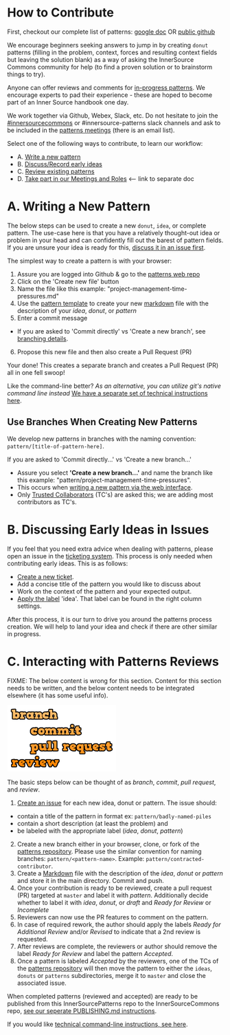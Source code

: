 # How to Contribute

First, checkout our complete list of patterns: [google doc](https://docs.google.com/spreadsheets/d/17KPZdCoquTnYSj03pX4v2vn8lrSYO_6HK20u1cwaLPg/edit#gid=0) OR [public github](https://github.com/paypal/InnerSourcePatterns#reviewed-patterns-proven-and-reviewed)

We encourage beginners seeking answers to jump in by creating `donut` patterns (filling in the problem, context, forces and resulting context fields but leaving the solution blank) as a way of asking the InnerSource Commons community for help (to find a proven solution or to brainstorm things to try). 

Anyone can offer reviews and comments for [in-progress patterns](https://github.com/paypal/InnerSourcePatterns/pulls). We encourage experts to pad their experience - these are hoped to become part of an Inner Source handbook one day.

We work together via Github, Webex, Slack, etc. Do not hesitate to join the [#innersourcecommons](https://isc-inviter.herokuapp.com/) or #innersource-patterns slack channels and ask to be included in the [patterns meetings](/meta/meetings.md) (there is an email list).

Select one of the following ways to contribute, to learn our workflow:

* A. [Write a new pattern](#a.-writing-a-new-pattern)
* B. [Discuss/Record early ideas](#b.-discussing-early-ideas-in-issues)
* C. [Review existing patterns](#c.-interacting-with-patterns-reviews)
* D. [Take part in our Meetings and Roles](/meta/meetings.md) <-- link to separate doc


# A. Writing a New Pattern

The below steps can be used to create a new `donut`, `idea`, or complete pattern. The use-case here is that you have a relatively thought-out idea or problem in your head and can confidently fill out the barest of pattern fields. If you are unsure your idea is ready for this, [discuss it in an issue first](#discussing-early-ideas-in-issues).

The simplest way to create a pattern is with your browser:

1. Assure you are logged into Github & go to the [patterns web repo](https://github.com/paypal/InnerSourcePatterns)
2. Click on the 'Create new file' button
3. Name the file like this example: "project-management-time-pressures.md"
4. Use the [pattern template](https://raw.githubusercontent.com/paypal/InnerSourcePatterns/master/meta/pattern-template.md) to create your new [markdown](/meta/markdown-info.md) file with the description of your _idea_, _donut_, or _pattern_
5. Enter a commit message
  * If you are asked to 'Commit directly' vs 'Create a new branch', see [branching details](#use-branches-when-creating-new-patterns).
6. Propose this new file and then also create a Pull Request (PR)

Your done! This creates a separate branch and creates a Pull Request (PR) all in one fell swoop!

Like the command-line better? *As an alternative, you can utilize git's native command line instead* [We have a separate set of technical instructions here](/meta/technical-git-howto.md).


## Use Branches When Creating New Patterns
We develop new patterns in branches with the naming convention:  
`pattern/[title-of-pattern-here]`.

If you are asked to 'Commit directly...' vs 'Create a new branch...'

* Assure you select **'Create a new branch...'** and name the branch like this example: "pattern/project-management-time-pressures". 
* This occurs when [writing a new pattern via the web interface](#writing-a-new-pattern).
* Only [Trusted Collaborators](/meta/trusted_collaborators.md) (TC's) are asked this; we are adding most contributors as TC's.



# B. Discussing Early Ideas in Issues

If you feel that you need extra advice when dealing with patterns, please open an issue in the [ticketing system](https://github.com/paypal/InnerSourcePatterns/issues). This process is only needed when contributing early ideas. This is as follows:

* [Create a new ticket](https://github.com/paypal/InnerSourcePatterns/issues/new).
* Add a concise title of the pattern you would like to discuss about
* Work on the context of the pattern and your expected output.
* [Apply the label](https://help.github.com/articles/applying-labels-to-issues-and-pull-requests/) 'idea'. That label can be found in the right column settings.

After this process, it is our turn to drive you around the patterns process creation. We will help to land your idea and check if there are other similar in progress.


# C. Interacting with Patterns Reviews

FIXME: The below content is wrong for this section. Content for this section needs to be written, and the below content needs to be integrated elsewhere (it has some useful info).

![branch, commit, pull request, review](assets/img/branchCommitPullReview.png)

The basic steps below can be thought of as *branch*, *commit*, *pull request*, and *review*.

1. [Create an issue](https://github.com/paypal/InnerSourcePatterns/issues) for each new idea, donut or pattern. The issue should:
  * contain a title of the pattern in format ex: ``pattern/badly-named-piles``
  * contain a short description (at least the problem) and
  * be labeled with the appropriate label (_idea_, _donut_, _pattern_)
2. Create a new branch either in your browser, clone, or fork of the
  [patterns repository][patternsRepo]. Please use the similar convention for
  naming branches: `pattern/<pattern-name>`. Example:
  `pattern/contracted-contributor`.
3. Create a [Markdown](/meta/markdown-info.md) file with the description of the _idea_, _donut_ or
  _pattern_ and store it in the main directory. Commit and push.
4. Once your contribution is ready to be reviewed, create a pull request (PR)
  targeted at `master` and label it with _pattern_. Additionally decide whether
  to label it with _idea_, _donut_, or _draft_ and _Ready for Review_ or _Incomplete_
5. Reviewers can now use the PR features to comment on the pattern.
6. In case of required rework, the author should apply the labels
  _Ready for Additional Review_ and/or _Revised_ to indicate that a 2nd review is requested.
7. After reviews are complete, the reviewers or author should remove the label
  _Ready for Review_ and label the pattern _Accepted_.
8. Once a pattern is labeled _Accepted_ by the reviewers, one of the TCs of the
  [patterns repository][patternsRepo] will then move the pattern to either the
  `ideas`, `donuts` or `patterns` subdirectories, merge it to `master` and
  close the associated issue.

When completed patterns (reviewed and accepted) are ready to be published from this InnerSourcePatterns repo to the InnerSourceCommons repo, [see our seperate PUBLISHING.md instructions](PUBLISHING.md).

If you would like [technical command-line instructions, see here](/meta/technical-git-howto.md).



[commons]: http://innersourcecommons.org
[patternsRepo]: https://github.com/paypal/InnerSourcePatterns
[commonsRepo]: https://github.com/paypal/InnerSourceCommons
